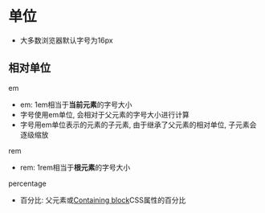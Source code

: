 # 单位

- 大多数浏览器默认字号为16px

## 相对单位

em

- em: 1em相当于**当前元素**的字号大小
- 字号使用em单位, 会相对于父元素的字号大小进行计算
- 字号用em单位表示的元素的子元素, 由于继承了父元素的相对单位, 子元素会逐级缩放

rem

- rem: 1rem相当于**根元素**的字号大小

percentage

- 百分比: 父元素或[Containing block](CSS_Containing_Block.md)CSS属性的百分比

